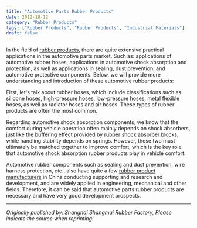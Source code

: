 ```yaml
---
title: "Automotive Parts Rubber Products"
date: 2012-10-12
category: "Rubber Products"
tags: ["Rubber Products", "Rubber Products", "Industrial Materials"]
draft: false
---
```


In the field of [rubber products](http://www.smpolymer.com/xiangjiaozhipin/), there are quite extensive practical applications in the automotive parts market. Such as: applications of automotive rubber hoses, applications in automotive shock absorption and protection, as well as applications in sealing, dust prevention, and automotive protective components. Below, we will provide more understanding and introduction of these automotive rubber products:

First, let's talk about rubber hoses, which include classifications such as silicone hoses, high-pressure hoses, low-pressure hoses, metal flexible hoses, as well as radiator hoses and air hoses. These types of rubber products are often the most common.

Regarding automotive shock absorption components, we know that the comfort during vehicle operation often mainly depends on shock absorbers, just like the buffering effect provided by [rubber shock absorber blocks](http://www.smpolymer.com/), while handling stability depends on springs. However, these two must ultimately be matched together to improve comfort, which is the key role that automotive shock absorption rubber products play in vehicle comfort.

Automotive rubber components such as sealing and dust prevention, wire harness protection, etc., also have quite a few [rubber product manufacturers](http://www.smpolymer.com/xiangjiaozhipin/138/) in China conducting supporting and research and development, and are widely applied in engineering, mechanical and other fields. Therefore, it can be said that automotive parts rubber products are necessary and have very good development prospects.

---

*Originally published by: Shanghai Shangmai Rubber Factory, Please indicate the source when reprinting!*
